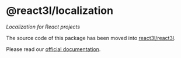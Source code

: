 @react3l/localization
=====================
_Localization for React projects_


The source code of this package has been moved into [react3l/react3l](https://github.com/react3l/react3l).


Please read our [official documentation](https://react3l.github.io).
